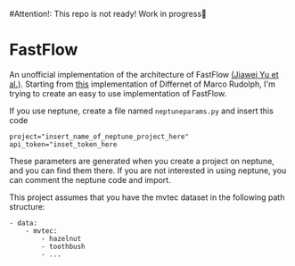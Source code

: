 #Attention!: This repo is not ready! Work in progress🚧
# FastFlow

An unofficial implementation of the architecture of FastFlow [(Jiawei Yu et al.)](https://arxiv.org/pdf/2111.07677v2.pdf).
Starting from [this](https://github.com/marco-rudolph/differnet) implementation of Differnet of Marco Rudolph, I'm trying to create an easy to use implementation of FastFlow.

If you use neptune, create a file named `neptuneparams.py` and insert this code
```
project="insert_name_of_neptune_project_here"
api_token="inset_token_here
```
These parameters are generated when you create a project on neptune, and you can find them there.
If you are not interested in using neptune, you can comment the neptune code and import.

This project assumes that you have the mvtec dataset in the following path structure:
```
- data:
    - mvtec:
        - hazelnut
        - toothbush
        - ...
```